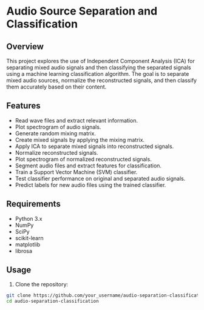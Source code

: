 # Audio Source Separation and Classification

## Overview

This project explores the use of Independent Component Analysis (ICA) for separating mixed audio signals and then classifying the separated signals using a machine learning classification algorithm. The goal is to separate mixed audio sources, normalize the reconstructed signals, and then classify them accurately based on their content.

## Features

- Read wave files and extract relevant information.
- Plot spectrogram of audio signals.
- Generate random mixing matrix.
- Create mixed signals by applying the mixing matrix.
- Apply ICA to separate mixed signals into reconstructed signals.
- Normalize reconstructed signals.
- Plot spectrogram of normalized reconstructed signals.
- Segment audio files and extract features for classification.
- Train a Support Vector Machine (SVM) classifier.
- Test classifier performance on original and separated audio signals.
- Predict labels for new audio files using the trained classifier.

## Requirements

- Python 3.x
- NumPy
- SciPy
- scikit-learn
- matplotlib
- librosa

## Usage

1. Clone the repository:

```bash
git clone https://github.com/your_username/audio-separation-classification.git
cd audio-separation-classification
